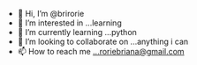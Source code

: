 - 👋 Hi, I’m @brirorie
- 👀 I’m interested in ...learning
- 🌱 I’m currently learning ...python
- 💞️ I’m looking to collaborate on ...anything i can
- 📫 How to reach me ...roriebriana@gmail.com

<!---
brianarorie/brianarorie is a ✨ special ✨ repository because its `README.md` (this file) appears on your GitHub profile.
You can click the Preview link to take a look at your changes.
--->
